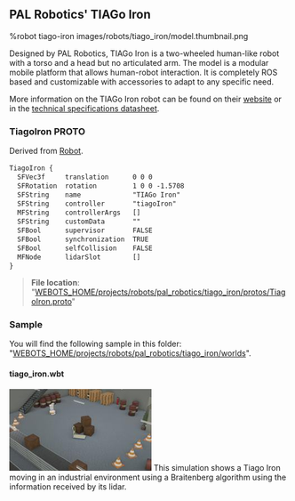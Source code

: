 ## PAL Robotics' TIAGo Iron

%robot tiago-iron images/robots/tiago_iron/model.thumbnail.png

Designed by PAL Robotics, TIAGo Iron is a two-wheeled human-like robot with a torso and a head but no articulated arm.
The model is a modular mobile platform that allows human-robot interaction. It is completely ROS based and customizable with accessories to adapt to any specific need.

More information on the TIAGo Iron robot can be found on their [website](http://pal-robotics.com/robots/tiago/) or in the [technical specifications datasheet](http://pal-robotics.com/wp-content/uploads/2019/07/Datasheet_TIAGo_Complete.pdf).

### TiagoIron PROTO

Derived from [Robot](../reference/robot.md).

```
TiagoIron {
  SFVec3f     translation      0 0 0
  SFRotation  rotation         1 0 0 -1.5708
  SFString    name             "TIAGo Iron"
  SFString    controller       "tiagoIron"
  MFString    controllerArgs   []
  SFString    customData       ""
  SFBool      supervisor       FALSE
  SFBool      synchronization  TRUE
  SFBool      selfCollision    FALSE
  MFNode      lidarSlot        []
}
```

> **File location**: "[WEBOTS\_HOME/projects/robots/pal\_robotics/tiago\_iron/protos/TiagoIron.proto](https://github.com/cyberbotics/webots/tree/released/projects/robots/pal_robotics/tiago_iron/protos/TiagoIron.proto)"

### Sample

You will find the following sample in this folder: "[WEBOTS\_HOME/projects/robots/pal\_robotics/tiago\_iron/worlds](https://github.com/cyberbotics/webots/tree/released/projects/robots/pal_robotics/tiago_iron/worlds)".

#### tiago\_iron.wbt

![tiago_iron.wbt.png](images/robots/tiago_iron/tiago_iron.wbt.thumbnail.jpg) This simulation shows a Tiago Iron moving in an industrial environment using a Braitenberg algorithm using the information received by its lidar.
